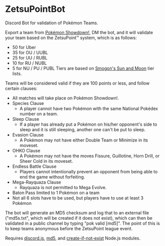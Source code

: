 # ZetsuPointBot
Discord Bot for validation of Pokémon Teams.

Export a team from [Pokémon Showdown!](https://play.Pokémonshowdown.com/teambuilder), DM the bot, and it will validate your team based on the ZetsuPoint™ system, which is as follows:

- 50 for Uber
- 35 for OU / UUBL
- 25 for UU / RUBL
- 10 for RU / NUBL
- 5 for NU / PU / PUBL
Tiers are based on [Smogon's Sun and Moon](https://www.smogon.com/dex/sm/Pokémon/) tier lists.

Teams will be considered valid if they are 100 points or less, and follow certain clauses:
- All matches will take place on Pokémon Showdown!.
- Species Clause
    - A player cannot have two Pokémon with the same National Pokédex number on a team.
- Sleep Clause
    - If a player has already put a Pokémon on his/her opponent's side to sleep and it is still sleeping, another one can't be put to sleep.
- Evasion Clause
    - A Pokémon may not have either Double Team or Minimize in its moveset.
- OHKO Clause
    - A Pokémon may not have the moves Fissure, Guillotine, Horn Drill, or Sheer Cold in its moveset.
- Endless Battle Clause
    - Players cannot intentionally prevent an opponent from being able to end the game without forfeiting.
- Mega-Rayquaza Clause
    - Rayquaza is not permitted to Mega Evolve.
- Baton Pass limited to 1 Pokémon on a team
- Not all 6 slots have to be used, but players have to use at least 3 Pokémon

The bot will generate an MD5 checksum and log that to an external file ("md5s.txt", which will be created if it does not exist), which can then be validated in a public channel by typing "pok valid \[md5]". The point of this is to keep teams anonymous before the ZetsuPoint league event.

Requires [discord.js](https://www.npmjs.com/package/discord.js), [md5](https://www.npmjs.com/package/md5), and [create-if-not-exist](https://www.npmjs.com/package/create-if-not-exist) Node.js modules.

